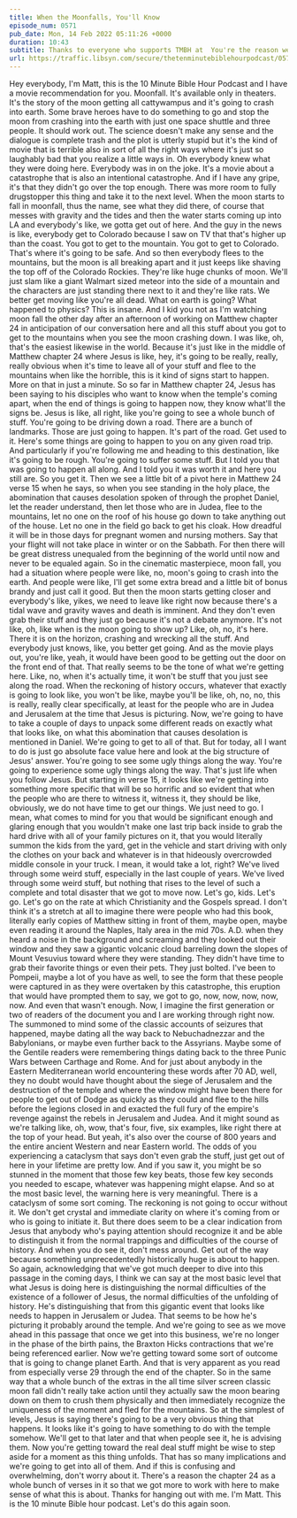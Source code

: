```yaml
---
title: When the Moonfalls, You'll Know
episode_num: 0571
pub_date: Mon, 14 Feb 2022 05:11:26 +0000
duration: 10:43
subtitle: Thanks to everyone who supports TMBH at  You're the reason we can all do this together!  Music written and performed by .
url: https://traffic.libsyn.com/secure/thetenminutebiblehourpodcast/0571_-_When_the_Moonfalls_Youll_Know.mp3
---
```


 Hey everybody, I'm Matt, this is the 10 Minute Bible Hour Podcast and I have a movie recommendation for you. Moonfall. It's available only in theaters. It's the story of the moon getting all cattywampus and it's going to crash into earth. Some brave heroes have to do something to go and stop the moon from crashing into the earth with just one space shuttle and three people. It should work out. The science doesn't make any sense and the dialogue is complete trash and the plot is utterly stupid but it's the kind of movie that is terrible also in sort of all the right ways where it's just so laughably bad that you realize a little ways in. Oh everybody knew what they were doing here. Everybody was in on the joke. It's a movie about a catastrophe that is also an intentional catastrophe. And if I have any gripe, it's that they didn't go over the top enough. There was more room to fully drugstopper this thing and take it to the next level. When the moon starts to fall in moonfall, thus the name, see what they did there, of course that messes with gravity and the tides and then the water starts coming up into LA and everybody's like, we gotta get out of here. And the guy in the news is like, everybody get to Colorado because I saw on TV that that's higher up than the coast. You got to get to the mountain. You got to get to Colorado. That's where it's going to be safe. And so then everybody flees to the mountains, but the moon is all breaking apart and it just keeps like shaving the top off of the Colorado Rockies. They're like huge chunks of moon. We'll just slam like a giant Walmart sized meteor into the side of a mountain and the characters are just standing there next to it and they're like rats. We better get moving like you're all dead. What on earth is going? What happened to physics? This is insane. And I kid you not as I'm watching moon fall the other day after an afternoon of working on Matthew chapter 24 in anticipation of our conversation here and all this stuff about you got to get to the mountains when you see the moon crashing down. I was like, oh, that's the easiest likewise in the world. Because it's just like in the middle of Matthew chapter 24 where Jesus is like, hey, it's going to be really, really, really obvious when it's time to leave all of your stuff and flee to the mountains when like the horrible, this is it kind of signs start to happen. More on that in just a minute. So so far in Matthew chapter 24, Jesus has been saying to his disciples who want to know when the temple's coming apart, when the end of things is going to happen now, they know what'll the signs be. Jesus is like, all right, like you're going to see a whole bunch of stuff. You're going to be driving down a road. There are a bunch of landmarks. Those are just going to happen. It's part of the road. Get used to it. Here's some things are going to happen to you on any given road trip. And particularly if you're following me and heading to this destination, like it's going to be rough. You're going to suffer some stuff. But I told you that was going to happen all along. And I told you it was worth it and here you still are. So you get it. Then we see a little bit of a pivot here in Matthew 24 verse 15 when he says, so when you see standing in the holy place, the abomination that causes desolation spoken of through the prophet Daniel, let the reader understand, then let those who are in Judea, flee to the mountains, let no one on the roof of his house go down to take anything out of the house. Let no one in the field go back to get his cloak. How dreadful it will be in those days for pregnant women and nursing mothers. Say that your flight will not take place in winter or on the Sabbath. For then there will be great distress unequaled from the beginning of the world until now and never to be equaled again. So in the cinematic masterpiece, moon fall, you had a situation where people were like, no, moon's going to crash into the earth. And people were like, I'll get some extra bread and a little bit of bonus brandy and just call it good. But then the moon starts getting closer and everybody's like, yikes, we need to leave like right now because there's a tidal wave and gravity waves and death is imminent. And they don't even grab their stuff and they just go because it's not a debate anymore. It's not like, oh, like when is the moon going to show up? Like, oh, no, it's here. There it is on the horizon, crashing and wrecking all the stuff. And everybody just knows, like, you better get going. And as the movie plays out, you're like, yeah, it would have been good to be getting out the door on the front end of that. That really seems to be the tone of what we're getting here. Like, no, when it's actually time, it won't be stuff that you just see along the road. When the reckoning of history occurs, whatever that exactly is going to look like, you won't be like, maybe you'll be like, oh, no, no, this is really, really clear specifically, at least for the people who are in Judea and Jerusalem at the time that Jesus is picturing. Now, we're going to have to take a couple of days to unpack some different reads on exactly what that looks like, on what this abomination that causes desolation is mentioned in Daniel. We're going to get to all of that. But for today, all I want to do is just go absolute face value here and look at the big structure of Jesus' answer. You're going to see some ugly things along the way. You're going to experience some ugly things along the way. That's just life when you follow Jesus. But starting in verse 15, it looks like we're getting into something more specific that will be so horrific and so evident that when the people who are there to witness it, witness it, they should be like, obviously, we do not have time to get our things. We just need to go. I mean, what comes to mind for you that would be significant enough and glaring enough that you wouldn't make one last trip back inside to grab the hard drive with all of your family pictures on it, that you would literally summon the kids from the yard, get in the vehicle and start driving with only the clothes on your back and whatever is in that hideously overcrowded middle console in your truck. I mean, it would take a lot, right? We've lived through some weird stuff, especially in the last couple of years. We've lived through some weird stuff, but nothing that rises to the level of such a complete and total disaster that we got to move now. Let's go, kids. Let's go. Let's go on the rate at which Christianity and the Gospels spread. I don't think it's a stretch at all to imagine there were people who had this book, literally early copies of Matthew sitting in front of them, maybe open, maybe even reading it around the Naples, Italy area in the mid 70s. A.D. when they heard a noise in the background and screaming and they looked out their window and they saw a gigantic volcanic cloud barreling down the slopes of Mount Vesuvius toward where they were standing. They didn't have time to grab their favorite things or even their pets. They just bolted. I've been to Pompeii, maybe a lot of you have as well, to see the form that these people were captured in as they were overtaken by this catastrophe, this eruption that would have prompted them to say, we got to go, now, now, now, now, now. And even that wasn't enough. Now, I imagine the first generation or two of readers of the document you and I are working through right now. The summoned to mind some of the classic accounts of seizures that happened, maybe dating all the way back to Nebuchadnezzar and the Babylonians, or maybe even further back to the Assyrians. Maybe some of the Gentile readers were remembering things dating back to the three Punic Wars between Carthage and Rome. And for just about anybody in the Eastern Mediterranean world encountering these words after 70 AD, well, they no doubt would have thought about the siege of Jerusalem and the destruction of the temple and where the window might have been there for people to get out of Dodge as quickly as they could and flee to the hills before the legions closed in and exacted the full fury of the empire's revenge against the rebels in Jerusalem and Judea. And it might sound as we're talking like, oh, wow, that's four, five, six examples, like right there at the top of your head. But yeah, it's also over the course of 800 years and the entire ancient Western and near Eastern world. The odds of you experiencing a cataclysm that says don't even grab the stuff, just get out of here in your lifetime are pretty low. And if you saw it, you might be so stunned in the moment that those few key beats, those few key seconds you needed to escape, whatever was happening might elapse. And so at the most basic level, the warning here is very meaningful. There is a cataclysm of some sort coming. The reckoning is not going to occur without it. We don't get crystal and immediate clarity on where it's coming from or who is going to initiate it. But there does seem to be a clear indication from Jesus that anybody who's paying attention should recognize it and be able to distinguish it from the normal trappings and difficulties of the course of history. And when you do see it, don't mess around. Get out of the way because something unprecedentedly historically huge is about to happen. So again, acknowledging that we've got much deeper to dive into this passage in the coming days, I think we can say at the most basic level that what Jesus is doing here is distinguishing the normal difficulties of the existence of a follower of Jesus, the normal difficulties of the unfolding of history. He's distinguishing that from this gigantic event that looks like needs to happen in Jerusalem or Judea. That seems to be how he's picturing it probably around the temple. And we're going to see as we move ahead in this passage that once we get into this business, we're no longer in the phase of the birth pains, the Braxton Hicks contractions that we're being referenced earlier. Now we're getting toward some sort of outcome that is going to change planet Earth. And that is very apparent as you read from especially verse 29 through the end of the chapter. So in the same way that a whole bunch of the extras in the all time silver screen classic moon fall didn't really take action until they actually saw the moon bearing down on them to crush them physically and then immediately recognize the uniqueness of the moment and fled for the mountains. So at the simplest of levels, Jesus is saying there's going to be a very obvious thing that happens. It looks like it's going to have something to do with the temple somehow. We'll get to that later and that when people see it, he is advising them. Now you're getting toward the real deal stuff might be wise to step aside for a moment as this thing unfolds. That has so many implications and we're going to get into all of them. And if this is confusing and overwhelming, don't worry about it. There's a reason the chapter 24 as a whole bunch of verses in it so that we got more to work with here to make sense of what this is about. Thanks for hanging out with me. I'm Matt. This is the 10 minute Bible hour podcast. Let's do this again soon.